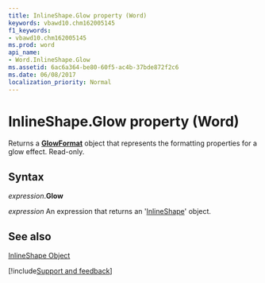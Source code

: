 ```yaml
---
title: InlineShape.Glow property (Word)
keywords: vbawd10.chm162005145
f1_keywords:
- vbawd10.chm162005145
ms.prod: word
api_name:
- Word.InlineShape.Glow
ms.assetid: 6ac6a364-be80-60f5-ac4b-37bde872f2c6
ms.date: 06/08/2017
localization_priority: Normal
---
```



# InlineShape.Glow property (Word)

Returns a **[GlowFormat](Word.GlowFormat.md)** object that represents the formatting properties for a glow effect. Read-only.


## Syntax

_expression_.**Glow**

 _expression_ An expression that returns an '[InlineShape](Word.InlineShape.md)' object.


## See also


[InlineShape Object](Word.InlineShape.md)

[!include[Support and feedback](~/includes/feedback-boilerplate.md)]